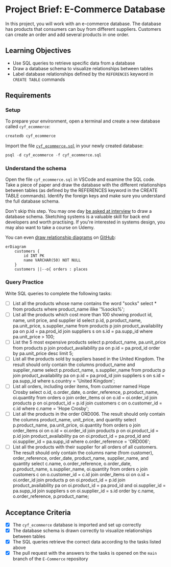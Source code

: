 # Project Brief: E-Commerce Database

In this project, you will work with an e-commerce database. The database has products that consumers can buy from different suppliers. Customers can create an order and add several products in one order.

## Learning Objectives

- Use SQL queries to retrieve specific data from a database
- Draw a database schema to visualize relationships between tables
- Label database relationships defined by the `REFERENCES` keyword in `CREATE TABLE` commands

## Requirements

### Setup

To prepare your environment, open a terminal and create a new database called `cyf_ecommerce`:

```sql
createdb cyf_ecommerce
```

Import the file [`cyf_ecommerce.sql`](./cyf_ecommerce.sql) in your newly created database:

```sql
psql -d cyf_ecommerce -f cyf_ecommerce.sql
```

### Understand the schema

Open the file `cyf_ecommerce.sql` in VSCode and examine the SQL code. Take a piece of paper and draw the database with the different relationships between tables (as defined by the REFERENCES keyword in the CREATE TABLE commands). Identify the foreign keys and make sure you understand the full database schema.

Don't skip this step. You may one day [be asked at interview](https://monzo.com/blog/2022/03/23/demystifying-the-backend-engineering-interview-process) to draw a database schema. Sketching systems is a valuable skill for back end developers and worth practising. If you're interested in systems design, you may also want to take a course on Udemy.

You can even [draw relationship diagrams](https://mermaid.js.org/syntax/entityRelationshipDiagram.html) on [GitHub](https://docs.github.com/en/get-started/writing-on-github/working-with-advanced-formatting/creating-diagrams):

```mermaid
erDiagram
    customers {
        id INT PK
        name VARCHAR(50) NOT NULL
    }
    customers ||--o{ orders : places
```

### Query Practice

Write SQL queries to complete the following tasks:

- [ ] List all the products whose name contains the word "socks"
        select * from products where product_name ilike '%socks%';
- [ ] List all the products which cost more than 100 showing product id, name, unit price, and supplier id
        select p.id, p.product_name, pa.unit_price, s.supplier_name
        from products p
        join product_availability pa on p.id = pa.prod_id
        join suppliers s on s.id = pa.supp_id
        where pa.unit_price > 100;
- [ ] List the 5 most expensive products
        select p.product_name, pa.unit_price
        from products p
        join product_availability pa on p.id = pa.prod_id
        order by pa.unit_price desc limit 5;
- [ ] List all the products sold by suppliers based in the United Kingdom. The result should only contain the columns product_name and supplier_name
        select p.product_name, s.supplier_name
        from products p
        join product_availability pa on p.id = pa.prod_id
        join suppliers s on s.id = pa.supp_id
        where s.country = 'United Kingdom';
- [ ] List all orders, including order items, from customer named Hope Crosby
        select o.id, o.order_date, o.order_reference, p.product_name, oi.quantity
        from orders o
        join order_items oi on o.id = oi.order_id
        join products p on oi.product_id = p.id
        join customers c on o.customer_id = c.id
        where c.name = 'Hope Crosby';
- [ ] List all the products in the order ORD006. The result should only contain the columns product_name, unit_price, and quantity
        select p.product_name, pa.unit_price, oi.quantity
        from orders o
        join order_items oi on o.id = oi.order_id
        join products p on oi.product_id = p.id
        join product_availability pa on oi.product_id = pa.prod_id and oi.supplier_id = pa.supp_id
        where o.order_reference = 'ORD006';
- [ ] List all the products with their supplier for all orders of all customers. The result should only contain the columns name (from customer), order_reference, order_date, product_name, supplier_name, and quantity
        select c.name, o.order_reference, o.order_date, p.product_name, s.supplier_name, oi.quantity
        from orders o
        join customers c on o.customer_id = c.id
        join order_items oi on o.id = oi.order_id
        join products p on oi.product_id = p.id
        join product_availability pa on oi.product_id = pa.prod_id and oi.supplier_id = pa.supp_id
        join suppliers s on oi.supplier_id = s.id
        order by c.name, o.order_reference, p.product_name;

## Acceptance Criteria

- [x] The `cyf_ecommerce` database is imported and set up correctly
- [x] The database schema is drawn correctly to visualize relationships between tables
- [x] The SQL queries retrieve the correct data according to the tasks listed above
- [x] The pull request with the answers to the tasks is opened on the `main` branch of the `E-Commerce` repository
